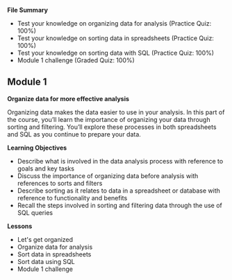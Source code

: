 **File Summary**
- Test your knowledge on organizing data for analysis (Practice Quiz: 100%)
- Test your knowledge on sorting data in spreadsheets (Practice Quiz: 100%)
- Test your knowledge on sorting data with SQL (Practice Quiz: 100%)
- Module 1 challenge (Graded Quiz: 100%)

## Module 1

**Organize data for more effective analysis**

Organizing data makes the data easier to use in your analysis. In this part of the course, you’ll learn the importance of organizing your data through sorting and filtering. You’ll explore these processes in both spreadsheets and SQL as you continue to prepare your data.
 
**Learning Objectives**
- Describe what is involved in the data analysis process with reference to goals and key tasks
- Discuss the importance of organizing data before analysis with references to sorts and filters
- Describe sorting as it relates to data in a spreadsheet or database with reference to functionality and benefits
- Recall the steps involved in sorting and filtering data through the use of SQL queries

**Lessons**
- Let's get organized
- Organize data for analysis
- Sort data in spreadsheets
- Sort data using SQL
- Module 1 challenge
  
